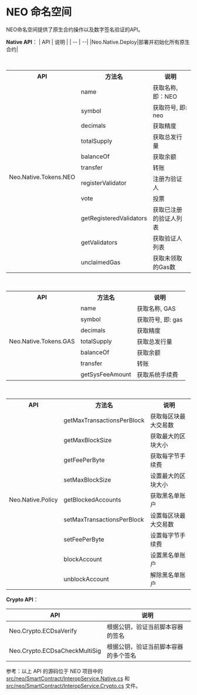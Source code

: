 # NEO 命名空间

NEO命名空间提供了原生合约操作以及数字签名验证的API。

**Native API**：
| API                           | 说明                         |
| -- | --|
|Neo.Native.Deploy|部署并初始化所有原生合约|

<br/>

<table>
	<tr>
	    <th>API</th>
	    <th>方法名</th>
	    <th>说明</th>  
	</tr >
	<tr >
	    <td rowspan="11">Neo.Native.Tokens.NEO</td>
	    <td>name</td>
	    <td>获取名称, 即：NEO</td>
	</tr>
    <tr>
	    <td>symbol</td>
	    <td>获取符号, 即: neo</td>
	</tr>
	<tr>
	    <td>decimals</td>
	    <td>获取精度</td>
	</tr>
	<tr>
	    <td>totalSupply</td>
	    <td>获取总发行量</td>
	</tr>
	<tr>
	    <td>balanceOf</td>
	    <td>获取余额</td>
	</tr>
	<tr>
	    <td>transfer</td>
	    <td>转账</td>
	</tr>
    <tr>
	    <td>registerValidator</td>
	    <td>注册为验证人</td>
	</tr>
	<tr>
	    <td>vote</td>
	    <td>投票</td>
	</tr>
	<tr>
	    <td>getRegisteredValidators</td>
	    <td>获取已注册的验证人列表</td>
	</tr>
	<tr>
	    <td>getValidators</td>
	    <td>获取验证人列表</td>
	</tr>
	<tr><td>unclaimedGas</td>
	    <td>获取未领取的Gas数</td>
	</tr>
</table>
<br/>

<table>
	<tr>
	    <th>API</th>
	    <th>方法名</th>
	    <th>说明</th>  
	</tr >
	<tr >
	    <td rowspan="7">Neo.Native.Tokens.GAS</td>
	     <td>name</td>
	    <td>获取名称, GAS</td>
	</tr>
    <tr>
	    <td>symbol</td>
	    <td>获取符号, 即: gas</td>
	</tr>
	<tr>
	    <td>decimals</td>
	    <td>获取精度</td>
	</tr>
	<tr>
	    <td>totalSupply</td>
	    <td>获取总发行量</td>
	</tr>
	<tr>
	    <td>balanceOf</td>
	    <td>获取余额</td>
	</tr>
	<tr>
	    <td>transfer</td>
	    <td>转账</td>
	</tr>
    <tr>
        <td>getSysFeeAmount</td>
	    <td>获取系统手续费</td>
    </tr>
</table>

<br/>

<table>
	<tr>
	    <th>API</th>
	    <th>方法名</th>
	    <th>说明</th>  
	</tr >
	<tr >
	    <td rowspan="9">Neo.Native.Policy</td>
	    <td>getMaxTransactionsPerBlock</td>
	    <td>获取每区块最大交易数</td>
	</tr>
	<tr>
	    <td>getMaxBlockSize</td>
	    <td>获取最大的区块大小</td>
	</tr>
	<tr>
	    <td>getFeePerByte</td>
	    <td>获取每字节手续费</td>
	</tr>
	<tr>
	    <td>setMaxBlockSize</td>
	    <td>设置最大的区块大小</td>
	</tr>
	<tr><td>getBlockedAccounts</td>
	    <td>获取黑名单账户</td>
	</tr>
    <tr><td>setMaxTransactionsPerBlock</td>
	    <td>设置每区块最大交易数</td>
	</tr>
    <tr><td>setFeePerByte</td>
	    <td>设置每字节手续费</td>
	</tr>
    <tr><td>blockAccount</td>
	    <td>设置黑名单账户</td>
	</tr>
    <tr><td>unblockAccount</td>
	    <td>解除黑名单账户</td>
	</tr>
</table>

**Crypto API**：

| API                           | 说明                         |
| -- | -- |
| Neo.Crypto.ECDsaVerify            | 根据公钥，验证当前脚本容器的签名                   |
| Neo.Crypto.ECDsaCheckMultiSig       | 根据公钥，验证当前脚本容器的多个签名                    |

参考：以上 API 的源码位于 NEO 项目中的 [src/neo/SmartContract/InteropService.Native.cs](https://github.com/neo-project/neo/blob/master/src/neo/SmartContract/InteropService.Native.cs) 和 [src/neo/SmartContract/InteropService.Crypto.cs](https://github.com/neo-project/neo/blob/master/src/neo/SmartContract/InteropService.Crypto.cs) 文件。
